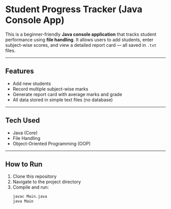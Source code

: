 #  Student Progress Tracker (Java Console App)

This is a beginner-friendly **Java console application** that tracks student performance using **file handling**. It allows users to add students, enter subject-wise scores, and view a detailed report card — all saved in `.txt` files.

---

## Features

-  Add new students
-  Record multiple subject-wise marks
-  Generate report card with average marks and grade
-  All data stored in simple text files (no database)

---

## Tech Used

- Java (Core)
- File Handling
- Object-Oriented Programming (OOP)

---

## How to Run

1. Clone this repository
2. Navigate to the project directory
3. Compile and run:
   ```bash
   javac Main.java
   java Main

